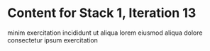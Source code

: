 # Content for Stack 1, Iteration 13
minim exercitation incididunt ut aliqua lorem eiusmod aliqua dolore consectetur ipsum exercitation 
